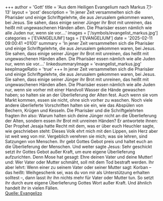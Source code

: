 +++
author = 'Gott'
title = 'Aus dem Heiligen Evangelium nach Markus 7,1-13'
layout = 'post'
description = 'In jener Zeit versammelten sich die Pharisäer und einige Schriftgelehrte, die aus Jerusalem gekommen waren, bei Jesus. Sie sahen, dass einige seiner Jünger ihr Brot mit unreinen, das heißt mit ungewaschenen Händen aßen. Die Pharisäer essen nämlich wie alle Juden nur, wenn sie vor....'
images = ['/symbols/evangelist_markus.jpg']
categories = ['EVANGELIUM']
tags = ['EVANGELIUM']
date = '2025-02-11 09:00:41 +0100'
summary = 'In jener Zeit versammelten sich die Pharisäer und einige Schriftgelehrte, die aus Jerusalem gekommen waren, bei Jesus. Sie sahen, dass einige seiner Jünger ihr Brot mit unreinen, das heißt mit ungewaschenen Händen aßen. Die Pharisäer essen nämlich wie alle Juden nur, wenn sie vor....'
linkedsummaryImage = 'evangelist_markus.jpg'
keepImageRatio = 'true'
+++
In jener Zeit versammelten sich die Pharisäer und einige Schriftgelehrte, die aus Jerusalem gekommen waren, bei Jesus.
Sie sahen, dass einige seiner Jünger ihr Brot mit unreinen, das heißt mit ungewaschenen Händen aßen.
Die Pharisäer essen nämlich wie alle Juden nur, wenn sie vorher mit einer Handvoll Wasser die Hände gewaschen haben; so halten sie an der Überlieferung der Alten fest.<!--more-->
Auch wenn sie vom Markt kommen, essen sie nicht, ohne sich vorher zu waschen. Noch viele andere überlieferte Vorschriften halten sie ein, wie das Abspülen von Bechern, Krügen und Kesseln.
Die Pharisäer und die Schriftgelehrten fragten ihn also: Warum halten sich deine Jünger nicht an die Überlieferung der Alten, sondern essen ihr Brot mit unreinen Händen?
Er antwortete ihnen: Der Prophet Jesaja hatte Recht mit dem, was er über euch Heuchler sagte, wie geschrieben steht: Dieses Volk ehrt mich mit den Lippen, sein Herz aber ist weit weg von mir.
Vergeblich verehren sie mich; was sie lehren, sind Satzungen von Menschen.
Ihr gebt Gottes Gebot preis und haltet euch an die Überlieferung der Menschen.
Und weiter sagte Jesus: Sehr geschickt setzt ihr Gottes Gebot außer Kraft, um eure eigene Überlieferung aufzurichten.
Denn Mose hat gesagt: Ehre deinen Vater und deine Mutter! und: Wer Vater oder Mutter schmäht, soll mit dem Tod bestraft werden.
Ihr aber lehrt: Wenn einer zu seinem Vater oder seiner Mutter sagt: Korban – das heißt: Weihgeschenk sei, was du von mir als Unterstützung erhalten solltest –,
dann lasst ihr ihn nichts mehr für Vater oder Mutter tun.
So setzt ihr durch eure eigene Überlieferung Gottes Wort außer Kraft. Und ähnlich handelt ihr in vielen Fällen.<br> [Quelle: Evangelizo](https://evangeliumtagfuertag.org/DE/gospel)